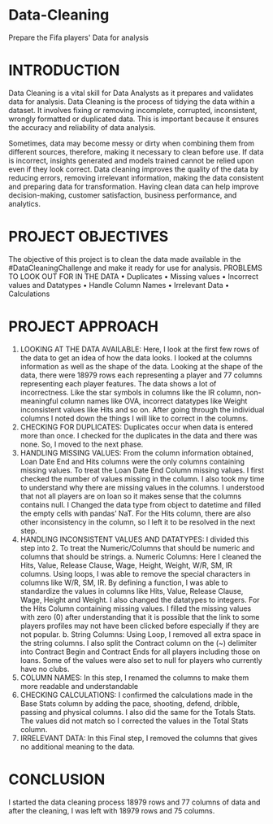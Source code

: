 # Data-Cleaning
Prepare the Fifa players' Data for analysis
# INTRODUCTION
Data Cleaning is a vital skill for Data Analysts as it prepares and validates data for analysis. Data Cleaning is the process of tidying the data within a dataset. It involves fixing or removing incomplete, corrupted, inconsistent, wrongly formatted or duplicated data. This is important because it ensures the accuracy and reliability of data analysis.

Sometimes, data may become messy or dirty when combining them from different sources, therefore, making it necessary to clean before use. If data is incorrect, insights generated and models trained cannot be relied upon even if they look correct. Data cleaning improves the quality of the data by reducing errors, removing irrelevant information, making the data consistent and preparing data for transformation. Having clean data can help improve decision-making, customer satisfaction, business performance, and analytics.

# PROJECT OBJECTIVES
The objective of this project is to clean the data made available in the #DataCleaningChallenge and make it ready for use for analysis.
PROBLEMS TO LOOK OUT FOR IN THE DATA
•	Duplicates
•	Missing values
•	Incorrect values and Datatypes
•	Handle Column Names
•	Irrelevant Data
•	Calculations

# PROJECT APPROACH
1.	LOOKING AT THE DATA AVAILABLE: Here, I look at the first few rows of the data to get an idea of how the data looks. I looked at the columns information as well as the shape of the data. Looking at the shape of the data, there were 18979 rows each representing a player and 77 columns representing each player features. The data shows a lot of incorrectness. Like the star symbols in columns like the IR column, non-meaningful column names like OVA, incorrect datatypes like Weight inconsistent values like Hits and so on. After going through the individual columns I noted down the things I will like to correct in the columns.
2.	CHECKING FOR DUPLICATES: Duplicates occur when data is entered more than once. I checked for the duplicates in the data and there was none. So, I moved to the next phase.
3.	HANDLING MISSING VALUES: From the column information obtained, Loan Date End and Hits columns were the only columns containing missing values. To treat the Loan Date End Column missing values. I first checked the number of values missing in the column. I also took my time to understand why there are missing values in the columns. I understood that not all players are on loan so it makes sense that the columns contains null. I Changed the data type from object to datetime  and filled the empty cells with pandas’ NaT. For the Hits column, there are also other inconsistency in the column, so I left it to be resolved in the next step.
4.	HANDLING INCONSISTENT VALUES AND DATATYPES: I divided this step into 2. To treat the Numeric/Columns that should be numeric and columns that should be strings.
a.	Numeric Columns: Here I cleaned the Hits, Value, Release Clause, Wage, Height, Weight, W/R, SM, IR columns. Using loops, I was able to remove the special characters in columns like W/R, SM, IR. By defining a function, I was able to standardize the values in columns like Hits, Value, Release Clause, Wage, Height and Weight. I also changed the datatypes to integers. For the Hits Column containing missing values. I filled the missing values with zero (0) after understanding that it is possible that the link to some players profiles may not have been clicked before especially if they are not popular.
b.	 String Columns: Using Loop, I removed all extra space in the string columns. I also split the Contract column on the (~) delimiter into Contract Begin and Contract Ends for all players including those on loans. Some of the values were also set to null for players who currently have no clubs.
5.	COLUMN NAMES: In this step, I renamed  the columns to make them more readable and understandable
6.	CHECKING CALCULATIONS: I confirmed the calculations made in the Base Stats column by adding the pace, shooting, defend, dribble, passing and physical columns. I also did the same for the Totals Stats. The values did not match so I corrected the values in the Total Stats column.
7.	IRRELEVANT DATA: In this Final step, I removed the columns that gives no additional meaning to the data.  

# CONCLUSION
I started the data cleaning process 18979 rows and 77 columns of data and after the cleaning, I was left with 18979 rows and 75 columns.


